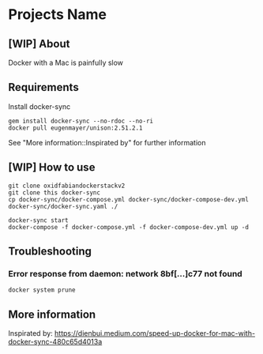 # Projects Name

## [WIP] About

Docker with a Mac is painfully slow

## Requirements
Install docker-sync
```
gem install docker-sync --no-rdoc --no-ri
docker pull eugenmayer/unison:2.51.2.1
```
See "More information::Inspirated by" for further information

## [WIP] How to use
```
git clone oxidfabiandockerstackv2
git clone this docker-sync
cp docker-sync/docker-compose.yml docker-sync/docker-compose-dev.yml docker-sync/docker-sync.yaml ./

docker-sync start
docker-compose -f docker-compose.yml -f docker-compose-dev.yml up -d

```


## Troubleshooting

### Error response from daemon: network 8bf[...]c77 not found
`docker system prune`


## More information

Inspirated by: https://dienbui.medium.com/speed-up-docker-for-mac-with-docker-sync-480c65d4013a
